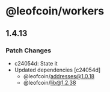 # @leofcoin/workers

## 1.4.13

### Patch Changes

- c24054d: State it
- Updated dependencies [c24054d]
  - @leofcoin/addresses@1.0.18
  - @leofcoin/lib@1.2.38
